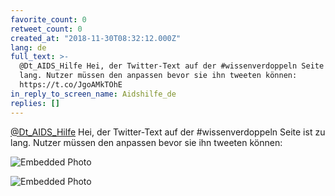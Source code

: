 ```yaml
---
favorite_count: 0
retweet_count: 0
created_at: "2018-11-30T08:32:12.000Z"
lang: de
full_text: >-
  @Dt_AIDS_Hilfe Hei, der Twitter-Text auf der #wissenverdoppeln Seite ist zu
  lang. Nutzer müssen den anpassen bevor sie ihn tweeten können:
  https://t.co/JgoAMkTOhE
in_reply_to_screen_name: Aidshilfe_de
replies: []
---
```


[@Dt_AIDS_Hilfe](https://twitter.com/Dt_AIDS_Hilfe) Hei, der Twitter-Text auf
der #wissenverdoppeln Seite ist zu lang. Nutzer müssen den anpassen bevor sie
ihn tweeten können:

<div class="gallery gallery-2">

![Embedded Photo](https://twitter-media-coderbyheart.s3.eu-north-1.amazonaws.com/1068422431751249921-DtPMhZmW0AAgZ9V.jpg)

![Embedded Photo](https://twitter-media-coderbyheart.s3.eu-north-1.amazonaws.com/1068422431751249921-DtPMiCTWoAEVD7j.jpg)

</div>
